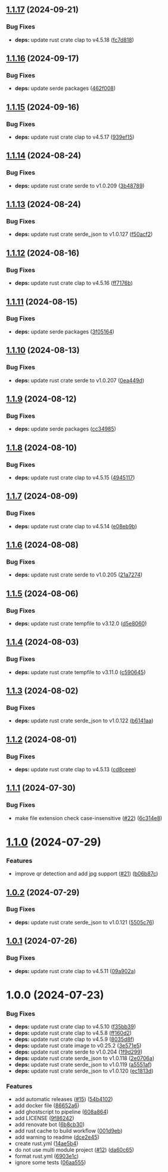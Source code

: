 ## [1.1.17](https://github.com/smartive/swiss-qr-bill-decoder/compare/v1.1.16...v1.1.17) (2024-09-21)


### Bug Fixes

* **deps:** update rust crate clap to v4.5.18 ([fc7d818](https://github.com/smartive/swiss-qr-bill-decoder/commit/fc7d818c665c658400419c6bc0fddfc526a6f2a9))

## [1.1.16](https://github.com/smartive/swiss-qr-bill-decoder/compare/v1.1.15...v1.1.16) (2024-09-17)


### Bug Fixes

* **deps:** update serde packages ([462f008](https://github.com/smartive/swiss-qr-bill-decoder/commit/462f0082158fb095badd90a3f13ca8192b490596))

## [1.1.15](https://github.com/smartive/swiss-qr-bill-decoder/compare/v1.1.14...v1.1.15) (2024-09-16)


### Bug Fixes

* **deps:** update rust crate clap to v4.5.17 ([939ef15](https://github.com/smartive/swiss-qr-bill-decoder/commit/939ef153e11464c6712829b87a7a44c7da6f970b))

## [1.1.14](https://github.com/smartive/swiss-qr-bill-decoder/compare/v1.1.13...v1.1.14) (2024-08-24)


### Bug Fixes

* **deps:** update rust crate serde to v1.0.209 ([3b48789](https://github.com/smartive/swiss-qr-bill-decoder/commit/3b48789461e660c7df50745db9aa1f790288f5c4))

## [1.1.13](https://github.com/smartive/swiss-qr-bill-decoder/compare/v1.1.12...v1.1.13) (2024-08-24)


### Bug Fixes

* **deps:** update rust crate serde_json to v1.0.127 ([f50acf2](https://github.com/smartive/swiss-qr-bill-decoder/commit/f50acf24093080e7adfb8a4b3da71f885803acfc))

## [1.1.12](https://github.com/smartive/swiss-qr-bill-decoder/compare/v1.1.11...v1.1.12) (2024-08-16)


### Bug Fixes

* **deps:** update rust crate clap to v4.5.16 ([ff7176b](https://github.com/smartive/swiss-qr-bill-decoder/commit/ff7176bac5b894610dc471d631bd153b2a982f26))

## [1.1.11](https://github.com/smartive/swiss-qr-bill-decoder/compare/v1.1.10...v1.1.11) (2024-08-15)


### Bug Fixes

* **deps:** update serde packages ([3f05164](https://github.com/smartive/swiss-qr-bill-decoder/commit/3f051641645d683bfdf197d208afb19fd5ecbaa3))

## [1.1.10](https://github.com/smartive/swiss-qr-bill-decoder/compare/v1.1.9...v1.1.10) (2024-08-13)


### Bug Fixes

* **deps:** update rust crate serde to v1.0.207 ([0ea449d](https://github.com/smartive/swiss-qr-bill-decoder/commit/0ea449def3f9258d09f1a03dc62a390a9fa8ab75))

## [1.1.9](https://github.com/smartive/swiss-qr-bill-decoder/compare/v1.1.8...v1.1.9) (2024-08-12)


### Bug Fixes

* **deps:** update serde packages ([cc34985](https://github.com/smartive/swiss-qr-bill-decoder/commit/cc34985aefb7cf1bdbc99d6ab56c0a5aee078e1f))

## [1.1.8](https://github.com/smartive/swiss-qr-bill-decoder/compare/v1.1.7...v1.1.8) (2024-08-10)


### Bug Fixes

* **deps:** update rust crate clap to v4.5.15 ([4945117](https://github.com/smartive/swiss-qr-bill-decoder/commit/494511786a2a225361e3bd01ea847fad7bfe1553))

## [1.1.7](https://github.com/smartive/swiss-qr-bill-decoder/compare/v1.1.6...v1.1.7) (2024-08-09)


### Bug Fixes

* **deps:** update rust crate clap to v4.5.14 ([e08eb9b](https://github.com/smartive/swiss-qr-bill-decoder/commit/e08eb9be175bceb26d5e11e5826faf1fca493018))

## [1.1.6](https://github.com/smartive/swiss-qr-bill-decoder/compare/v1.1.5...v1.1.6) (2024-08-08)


### Bug Fixes

* **deps:** update rust crate serde to v1.0.205 ([21a7274](https://github.com/smartive/swiss-qr-bill-decoder/commit/21a72749e310f4424009657d43828a8059ad42bc))

## [1.1.5](https://github.com/smartive/swiss-qr-bill-decoder/compare/v1.1.4...v1.1.5) (2024-08-06)


### Bug Fixes

* **deps:** update rust crate tempfile to v3.12.0 ([d5e8060](https://github.com/smartive/swiss-qr-bill-decoder/commit/d5e80607d0fc38317889c47dfc2e62bae3423861))

## [1.1.4](https://github.com/smartive/swiss-qr-bill-decoder/compare/v1.1.3...v1.1.4) (2024-08-03)


### Bug Fixes

* **deps:** update rust crate tempfile to v3.11.0 ([c590645](https://github.com/smartive/swiss-qr-bill-decoder/commit/c59064561fc0bfa26664242f3ada2c86bac924de))

## [1.1.3](https://github.com/smartive/swiss-qr-bill-decoder/compare/v1.1.2...v1.1.3) (2024-08-02)


### Bug Fixes

* **deps:** update rust crate serde_json to v1.0.122 ([b6141aa](https://github.com/smartive/swiss-qr-bill-decoder/commit/b6141aafd9d1bd5a87306328499a744e8e0f44ad))

## [1.1.2](https://github.com/smartive/swiss-qr-bill-decoder/compare/v1.1.1...v1.1.2) (2024-08-01)


### Bug Fixes

* **deps:** update rust crate clap to v4.5.13 ([cd8ceee](https://github.com/smartive/swiss-qr-bill-decoder/commit/cd8ceee50423184ede226f85b0445242ffb6dcdb))

## [1.1.1](https://github.com/smartive/swiss-qr-bill-decoder/compare/v1.1.0...v1.1.1) (2024-07-30)


### Bug Fixes

* make file extension check case-insensitive ([#22](https://github.com/smartive/swiss-qr-bill-decoder/issues/22)) ([6c314e8](https://github.com/smartive/swiss-qr-bill-decoder/commit/6c314e8f2922c1c023958c45be0b053b633e7d0c))

# [1.1.0](https://github.com/smartive/swiss-qr-bill-decoder/compare/v1.0.2...v1.1.0) (2024-07-29)


### Features

* improve qr detection and add jpg support ([#21](https://github.com/smartive/swiss-qr-bill-decoder/issues/21)) ([b06b87c](https://github.com/smartive/swiss-qr-bill-decoder/commit/b06b87c3df2d4c25a408c1afef0e034bbc129f0e))

## [1.0.2](https://github.com/smartive/swiss-qr-bill-decoder/compare/v1.0.1...v1.0.2) (2024-07-29)


### Bug Fixes

* **deps:** update rust crate serde_json to v1.0.121 ([5505c76](https://github.com/smartive/swiss-qr-bill-decoder/commit/5505c761ef40829dc9094dda9bb29e3429362bee))

## [1.0.1](https://github.com/smartive/swiss-qr-bill-decoder/compare/v1.0.0...v1.0.1) (2024-07-26)


### Bug Fixes

* **deps:** update rust crate clap to v4.5.11 ([09a902a](https://github.com/smartive/swiss-qr-bill-decoder/commit/09a902a3f798969e2b37369f0428c6d90657c849))

# 1.0.0 (2024-07-23)


### Bug Fixes

* **deps:** update rust crate clap to v4.5.10 ([f35bb39](https://github.com/smartive/swiss-qr-bill-decoder/commit/f35bb39565b01f1a9d24cd9afa17250791728ec2))
* **deps:** update rust crate clap to v4.5.8 ([ff160d2](https://github.com/smartive/swiss-qr-bill-decoder/commit/ff160d2d0f862d94feb926d0c91d9f1b14ded9a0))
* **deps:** update rust crate clap to v4.5.9 ([8035d8f](https://github.com/smartive/swiss-qr-bill-decoder/commit/8035d8f22dd071e5c7be4ad79abf6fab6b4adfda))
* **deps:** update rust crate image to v0.25.2 ([3e571e5](https://github.com/smartive/swiss-qr-bill-decoder/commit/3e571e5cf69209bef6fe5658205960c96d729203))
* **deps:** update rust crate serde to v1.0.204 ([1f9d299](https://github.com/smartive/swiss-qr-bill-decoder/commit/1f9d299a428a440a8223975cce61cab8ae9d9e98))
* **deps:** update rust crate serde_json to v1.0.118 ([2e0706a](https://github.com/smartive/swiss-qr-bill-decoder/commit/2e0706a3888964c31a4e7309a221b649ccd3a07a))
* **deps:** update rust crate serde_json to v1.0.119 ([a5551af](https://github.com/smartive/swiss-qr-bill-decoder/commit/a5551af0d7221de32863c7eb30eba7f0de482a6f))
* **deps:** update rust crate serde_json to v1.0.120 ([ec1813d](https://github.com/smartive/swiss-qr-bill-decoder/commit/ec1813d9e381400e1db8e0344f8a087e139184c3))


### Features

* add automatic releases ([#15](https://github.com/smartive/swiss-qr-bill-decoder/issues/15)) ([54b4102](https://github.com/smartive/swiss-qr-bill-decoder/commit/54b4102893e234ab550e8a3044eeee85f4feffed))
* add docker file ([86652a6](https://github.com/smartive/swiss-qr-bill-decoder/commit/86652a617097e7a4c668f1774a70d8dc6f308f53))
* add ghostscript to pipeline ([608a864](https://github.com/smartive/swiss-qr-bill-decoder/commit/608a864b5eff32bece2b2f1ffbd4195e99430226))
* add LICENSE ([9f86242](https://github.com/smartive/swiss-qr-bill-decoder/commit/9f862429ff4de037774629e30d7bd5c58f0cc1af))
* add renovate bot ([6b8cb30](https://github.com/smartive/swiss-qr-bill-decoder/commit/6b8cb3082717e6fc207ce826dccb468a0842dcdb))
* add rust cache to build workflow ([001d9eb](https://github.com/smartive/swiss-qr-bill-decoder/commit/001d9eb84a0ec20ab5dc436c7dc7e823e20ef3de))
* add warning to readme ([dce2e45](https://github.com/smartive/swiss-qr-bill-decoder/commit/dce2e4580803399a699e5b53fcd05b65ddf65e7e))
* create rust.yml ([14ae5b4](https://github.com/smartive/swiss-qr-bill-decoder/commit/14ae5b4d92c2b6f52e1a6ee4d378f8e36ee9e516))
* do not use multi module project ([#12](https://github.com/smartive/swiss-qr-bill-decoder/issues/12)) ([da60c65](https://github.com/smartive/swiss-qr-bill-decoder/commit/da60c65d323b96c87a27fe8792827ddb94a1264f))
* format rust.yml ([6903e1c](https://github.com/smartive/swiss-qr-bill-decoder/commit/6903e1c8eb5b6b7d048d90368bc129f2448d9f15))
* ignore some tests ([06aa555](https://github.com/smartive/swiss-qr-bill-decoder/commit/06aa555bc08a661b9fdbe5655073a742cecf176f))
